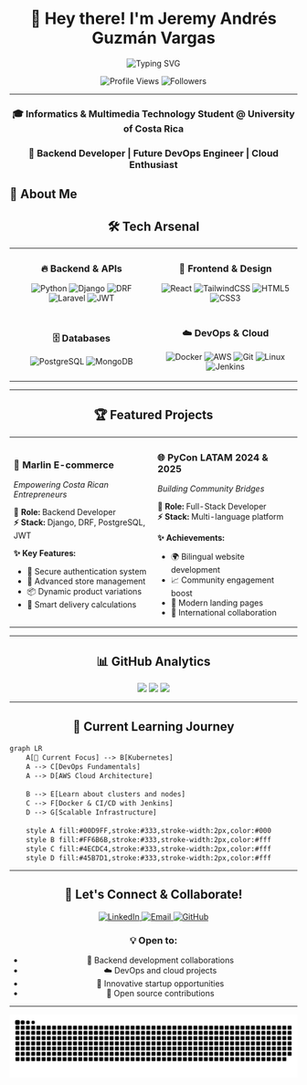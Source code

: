 <div align="center">

# 🚀 Hey there! I'm Jeremy Andrés Guzmán Vargas

<img src="https://readme-typing-svg.herokuapp.com?font=Fira+Code&size=22&duration=3000&pause=1000&color=00D9FF&center=true&vCenter=true&width=600&lines=Backend+Developer+%F0%9F%92%BB;Cloud+Enthusiast+%E2%98%81%EF%B8%8F;DevOps+Explorer+%F0%9F%9B%A0%EF%B8%8F" alt="Typing SVG" />

<p align="center">
  <img src="https://komarev.com/ghpvc/?username=Jeranguz&label=Profile%20Views&color=0e75b6&style=flat-square" alt="Profile Views" />
  <img src="https://img.shields.io/github/followers/Jeranguz?label=Followers&style=flat-square&color=0e75b6" alt="Followers" />
</p>

</div>

---

<div align="center">

### 🎓 **Informatics & Multimedia Technology Student** @ University of Costa Rica
### 💼 **Backend Developer | Future DevOps Engineer | Cloud Enthusiast**

</div>

## 🌟 About Me

<div align="center">

## 🛠️ **Tech Arsenal**

</div>

<table align="center">
<tr>
<td align="center" width="50%">

### 🔥 **Backend & APIs**
![Python](https://img.shields.io/badge/Python-FFD43B?style=for-the-badge&logo=python&logoColor=blue)
![Django](https://img.shields.io/badge/Django-092E20?style=for-the-badge&logo=django&logoColor=green)
![DRF](https://img.shields.io/badge/DRF-ff1709?style=for-the-badge&logo=django&logoColor=white)
![Laravel](https://img.shields.io/badge/Laravel-FF2D20?style=for-the-badge&logo=laravel&logoColor=white)
![JWT](https://img.shields.io/badge/JWT-000000?style=for-the-badge&logo=JSON%20web%20tokens&logoColor=white)

</td>
<td align="center" width="50%">

### 🎨 **Frontend & Design**
![React](https://img.shields.io/badge/React-20232A?style=for-the-badge&logo=react&logoColor=61DAFB)
![TailwindCSS](https://img.shields.io/badge/Tailwind_CSS-38B2AC?style=for-the-badge&logo=tailwind-css&logoColor=white)
![HTML5](https://img.shields.io/badge/HTML5-E34F26?style=for-the-badge&logo=html5&logoColor=white)
![CSS3](https://img.shields.io/badge/CSS3-1572B6?style=for-the-badge&logo=css3&logoColor=white)

</td>
</tr>
<tr>
<td align="center">

### 🗄️ **Databases**
![PostgreSQL](https://img.shields.io/badge/PostgreSQL-316192?style=for-the-badge&logo=postgresql&logoColor=white)
![MongoDB](https://img.shields.io/badge/MongoDB-4EA94B?style=for-the-badge&logo=mongodb&logoColor=white)

</td>
<td align="center">

### ☁️ **DevOps & Cloud**
![Docker](https://img.shields.io/badge/Docker-2CA5E0?style=for-the-badge&logo=docker&logoColor=white)
![AWS](https://img.shields.io/badge/AWS-FF9900?style=for-the-badge&logo=amazonaws&logoColor=white)
![Git](https://img.shields.io/badge/GIT-E44C30?style=for-the-badge&logo=git&logoColor=white)
![Linux](https://img.shields.io/badge/Linux-FCC624?style=for-the-badge&logo=linux&logoColor=black)
![Jenkins](https://img.shields.io/badge/Jenkins-D24939?style=for-the-badge&logo=Jenkins&logoColor=white)

</td>
</tr>
</table>

---

<div align="center">

## 🏆 **Featured Projects**

</div>

<div align="center">
<table>
<tr>
<td width="50%">

### 🛒 **Marlin E-commerce**
*Empowering Costa Rican Entrepreneurs*

**🎯 Role:** Backend Developer  
**⚡ Stack:** Django, DRF, PostgreSQL, JWT

**✨ Key Features:**
- 🔐 Secure authentication system
- 🏪 Advanced store management
- 📦 Dynamic product variations
- 🚚 Smart delivery calculations

</td>
<td width="50%">

### 🌐 **PyCon LATAM 2024 & 2025**
*Building Community Bridges*

**🎯 Role:** Full-Stack Developer  
**⚡ Stack:** Multi-language platform

**✨ Achievements:**
- 🌍 Bilingual website development
- 📈 Community engagement boost
- 🎨 Modern landing pages
- 🤝 International collaboration

</td>
</tr>
</table>
</div>

---

<div align="center">

## 📊 **GitHub Analytics**

<img height="180em" src="https://github-readme-stats.vercel.app/api?username=Jeranguz&show_icons=true&theme=react&include_all_commits=true&count_private=true&hide_border=true&bg_color=0D1117"/>
<img height="180em" src="https://github-readme-stats.vercel.app/api/top-langs/?username=Jeranguz&layout=compact&langs_count=8&theme=react&hide_border=true&bg_color=0D1117"/>

<img width="70%" src="https://github-readme-streak-stats.herokuapp.com/?user=Jeranguz&theme=react&hide_border=true&background=0D1117" />

</div>

---

<div align="center">

## 🌱 **Current Learning Journey**

</div>

```mermaid
graph LR
    A[🎯 Current Focus] --> B[Kubernetes]
    A --> C[DevOps Fundamentals]
    A --> D[AWS Cloud Architecture]
    
    B --> E[Learn about clusters and nodes]
    C --> F[Docker & CI/CD with Jenkins]
    D --> G[Scalable Infrastructure]
    
    style A fill:#00D9FF,stroke:#333,stroke-width:2px,color:#000
    style B fill:#FF6B6B,stroke:#333,stroke-width:2px,color:#fff
    style C fill:#4ECDC4,stroke:#333,stroke-width:2px,color:#fff
    style D fill:#45B7D1,stroke:#333,stroke-width:2px,color:#fff
```

---

<div align="center">

## 🤝 **Let's Connect & Collaborate!**

<p>
<a href="https://www.linkedin.com/in/jeremy-guzman-369318271/">
  <img src="https://img.shields.io/badge/LinkedIn-0077B5?style=for-the-badge&logo=linkedin&logoColor=white" alt="LinkedIn"/>
</a>
<a href="mailto:jeremyu4231@gmail.com">
  <img src="https://img.shields.io/badge/Email-D14836?style=for-the-badge&logo=gmail&logoColor=white" alt="Email"/>
</a>
<a href="https://github.com/Jeranguz">
  <img src="https://img.shields.io/badge/GitHub-100000?style=for-the-badge&logo=github&logoColor=white" alt="GitHub"/>
</a>
</p>

### 💡 Open to:
- 🤝 Backend development collaborations
- ☁️ DevOps and cloud projects  
- 🚀 Innovative startup opportunities
- 🌟 Open source contributions

---

<img src="https://raw.githubusercontent.com/platane/snk/output/github-contribution-grid-snake-dark.svg" width="100%" alt="Snake animation" />

</div>
